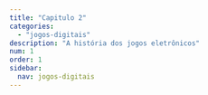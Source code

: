 ```yaml
---
title: "Capitulo 2"
categories: 
  - "jogos-digitais"
description: "A história dos jogos eletrônicos"
num: 1
order: 1
sidebar:
  nav: jogos-digitais      
---
```

